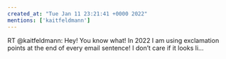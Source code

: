 ```yaml
---
created_at: "Tue Jan 11 23:21:41 +0000 2022"
mentions: ['kaitfeldmann']
---
```


RT @kaitfeldmann: Hey! You know what! In 2022 I am using exclamation points at the end of every email sentence! I don’t care if it looks li…